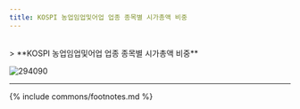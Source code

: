 ```yaml
---
title: KOSPI 농업임업및어업 업종 종목별 시가총액 비중
---
```

<br>
> **KOSPI 농업임업및어업 업종 종목별 시가총액 비중<a id="pie"></a>**

![294090](images/kospi_업종_농업임업및어업_종목.png)

---
{% include commons/footnotes.md %}